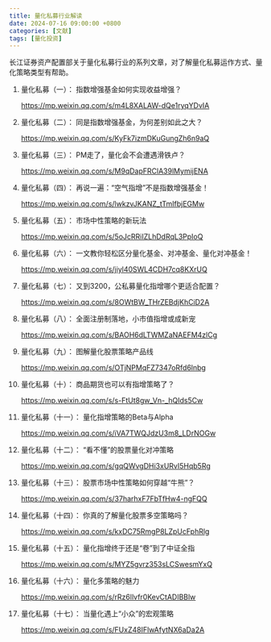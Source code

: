 ```yaml
---
title: 量化私募行业解读
date: 2024-07-16 09:00:00 +0800
categories: [文献]
tags: [量化投资]
---
```


长江证券资产配置部关于量化私募行业的系列文章，对了解量化私募运作方式、量化策略类型有帮助。

1. 量化私募（一）： 指数增强基金如何实现收益增强？

    <https://mp.weixin.qq.com/s/m4L8XALAW-dQe1ryqYDvIA>

2. 量化私募（二）： 同是指数增强基金，为何差别如此之大？

    <https://mp.weixin.qq.com/s/KyFk7izmDKuGungZh6n9aQ>

3. 量化私募（三）： PM走了，量化会不会遭遇滑铁卢？

    <https://mp.weixin.qq.com/s/M9qDapFRClA39lMymijENA>

4. 量化私募（四）： 再说一遍：“空气指增”不是指数增强基金！

    <https://mp.weixin.qq.com/s/lwkzvJKANZ_tTmIfbjEGMw>

5. 量化私募（五）： 市场中性策略的新玩法

    <https://mp.weixin.qq.com/s/5oJcRRiIZLhDdRqL3PpIoQ>

6. 量化私募（六）： 一文教你轻松区分量化基金、对冲基金、量化对冲基金！

    <https://mp.weixin.qq.com/s/jiyl40SWL4CDH7cq8KXrUQ>

7. 量化私募（七）： 又到3200，公私募量化指增哪个更适合配置？

    <https://mp.weixin.qq.com/s/8OWtBW_THrZEBdjKhCiD2A>

8. 量化私募（八）： 全面注册制落地，小市值指增或成新宠

    <https://mp.weixin.qq.com/s/BAOH6dLTWMZaNAEFM4zlCg>

9. 量化私募（九）： 图解量化股票策略产品线

    <https://mp.weixin.qq.com/s/OTjNPMqFZ7347oRfd6lnbg>

10. 量化私募（十）： 商品期货也可以有指增策略了？

    <https://mp.weixin.qq.com/s/s-FtUt8gw_Vn-_hQIds5Cw>

11. 量化私募（十一）： 量化指增策略的Beta与Alpha

    <https://mp.weixin.qq.com/s/iVA7TWQJdzU3m8_LDrNOGw>

12. 量化私募（十二）： “看不懂”的股票量化对冲策略

    <https://mp.weixin.qq.com/s/gqQWvgDHi3xURvI5Hqb5Rg>

13. 量化私募（十三）： 股票市场中性策略如何穿越“牛熊”？

    <https://mp.weixin.qq.com/s/37harhxF7FbTfHw4-ngFQQ>

14. 量化私募（十四）： 你真的了解量化股票多空策略吗？

    <https://mp.weixin.qq.com/s/kxDC75RmgP8LZpUcFphRlg>

15. 量化私募（十五）： 量化指增终于还是“卷”到了中证全指

    <https://mp.weixin.qq.com/s/MYZ5gvrz353sLCSwesmYxQ>

16. 量化私募（十六）： 量化多策略的魅力

    <https://mp.weixin.qq.com/s/rRz6llvfr0KevCtADIBBlw>

17. 量化私募（十七）： 当量化遇上“小众”的宏观策略

    <https://mp.weixin.qq.com/s/FUxZ48IFlwAfytNX6aDa2A>

